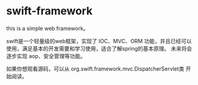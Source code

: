 # swift-framework
this is a simple web framework。

swift是一个轻量级的web框架，实现了 IOC、MVC、ORM 功能，并且已经可以使用，满足基本的开发需要和学习使用，适合了解spring的基本原理。
未来将会逐步实现 aop、安全管理等功能。

如果你想观看源码，可以从 org.swift.framework.mvc.DispatcherServlet类 开始阅读。
